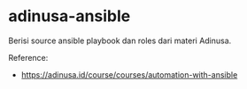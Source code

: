 # adinusa-ansible

Berisi source ansible playbook dan roles dari materi Adinusa.

Reference:
- https://adinusa.id/course/courses/automation-with-ansible
